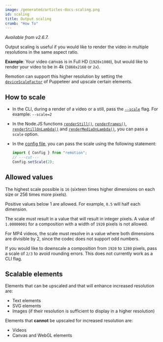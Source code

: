 ```yaml
---
image: /generated/articles-docs-scaling.png
id: scaling
title: Output scaling
crumb: "How To"
---
```


_Available from v2.6.7._

Output scaling is useful if you would like to render the video in multiple resolutions in the same aspect ratio.

**Example**: Your video canvas is in Full HD (`1920x1080`), but would like to render your video to be in 4k (`3860x2160` or `2x`).

Remotion can support this higher resolution by setting the [`deviceScaleFactor`](https://puppeteer.github.io/puppeteer/docs/puppeteer.viewport.devicescalefactor) of Puppeteer and upscale certain elements.

## How to scale

- In the CLI, during a render of a video or a still, pass the [`--scale`](/docs/cli/render#--scale) flag. For example: `--scale=2`

- In the Node.JS functions [`renderStill()`](/docs/renderer/render-still#scale), [`renderFrames()`](/docs/renderer/render-frames#scale), [`renderStillOnLambda()`](/docs/lambda/renderstillonlambda) and [`renderMediaOnLambda()`](/docs/lambda/rendermediaonlambda), you can pass a `scale` option.

- In the [config file](/docs/config), you can pass the scale using the following statement:

  ```ts twoslash
  import { Config } from "remotion";
  // ---cut---
  Config.setScale(2);
  ```

## Allowed values

The highest scale possible is `16` (sixteen times higher dimensions on each size or 256 times more pixels).

Positive values below 1 are allowed. For example, `0.5` will half each dimension.

The scale must result in a value that will result in integer pixels. A value of `1.00000001` for a composition with a width of `1920` pixels is not allowed.

For MP4 videos, the scale must resolve in a value where both dimensions are divisible by 2, since the codec does not support odd numbers.

If you would like to downscale a composition from `1920` to `1280` pixels, pass a scale of `2/3` to avoid rounding errors. This does not currently work as a CLI flag.

## Scalable elements

Elements that can be upscaled and that will enhance increased resolution are:

- Text elements
- SVG elements
- Images (if their resolution is sufficient to display in a higher resolution)

Elements that **cannot** be upscaled for increased resolution are:

- Videos
- Canvas and WebGL elements
